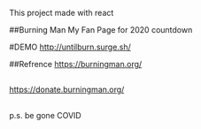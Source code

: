 This project made with react 


##Burning Man My Fan Page for 2020 countdown

#DEMO
http://untilburn.surge.sh/

##Refrence
https://burningman.org/
##
https://donate.burningman.org/

##
p.s.
be gone COVID 

